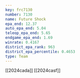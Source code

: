 ```yaml
---
key: frc7130
number: 7130
name: Future Shock
epa_end: 12.37
auto_epa_end: 5.04
teleop_epa_end: 5.65
endgame_epa_end: 1.69
winrate: 0.4167
district_epa_rank: 963
district_epa_percentile: 0.4653
type: Team
---
```

[[2024cada]]
[[2024casf]]
